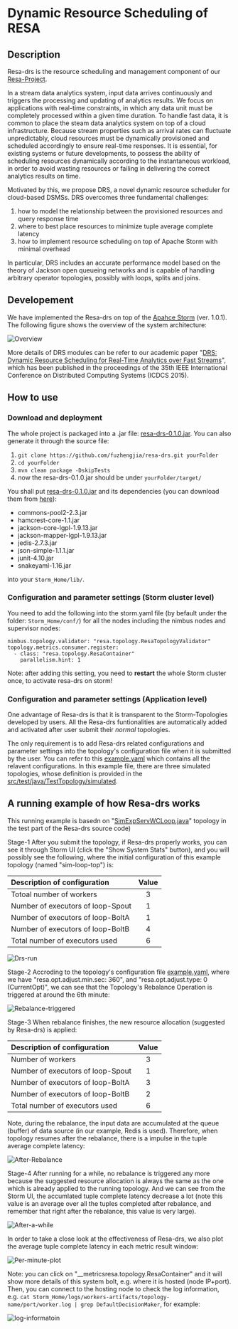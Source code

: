 # Dynamic Resource Scheduling of RESA

## Description
Resa-drs is the resource scheduling and management component of our [Resa-Project](http://www.resa-project.com/).

In a stream data analytics system, input data arrives continuously and triggers the processing and updating of analytics results. We focus on applications with real-time constraints, in which any data unit must be completely processed within a given time duration. To handle fast data, it is common to place the steam data analytics system on top of a cloud infrastructure. Because stream properties such as arrival rates can fluctuate unpredictably, cloud resources must be dynamically provisioned and scheduled accordingly to ensure real-time responses. It is essential, for existing systems or future developments, to possess the ability of scheduling resources dynamically according to the instantaneous workload, in order to avoid wasting resources or failing in delivering the correct analytics results on time. 

Motivated by this, we propose DRS, a novel dynamic resource scheduler for cloud-based DSMSs. DRS overcomes three fundamental challenges: 
 1. how to model the relationship between the provisioned resources and query response time 
 2. where to best place resources to minimize tuple average complete latency
 3. how to implement resource scheduling on top of Apache Storm with minimal overhead

In particular, DRS includes an accurate performance model based on the theory of Jackson open queueing networks and is capable of handling arbitrary operator topologies, possibly with loops, splits and joins. 

## Developement
We have implemented the Resa-drs on top of the [Apahce Storm](http://storm.apache.org/) (ver. 1.0.1). The following figure shows the overview of the system architecture:

![Overview](/images/drsOverview.jpg)

More details of DRS modules can be refer to our academic paper "[DRS: Dynamic Resource Scheduling for Real-Time Analytics over Fast Streams](http://ieeexplore.ieee.org/xpl/articleDetails.jsp?arnumber=7164927)", which has been published in the proceedings of the 35th IEEE International Conference on Distributed Computing Systems (ICDCS 2015).

## How to use
### Download and deployment
The whole project is packaged into a .jar file: [resa-drs-0.1.0.jar](https://github.com/ADSC-Cloud/resa-drs/releases/download/v0.1.0/resa-drs-0.1.0.jar). You can also generate it through the source file:
 1. ```git clone https://github.com/fuzhengjia/resa-drs.git yourFolder```
 2. ```cd yourFolder```
 3. ```mvn clean package -DskipTests```
 4. now the resa-drs-0.1.0.jar should be under ```yourFolder/target/```

You shall put [resa-drs-0.1.0.jar](https://github.com/ADSC-Cloud/resa-drs/releases/download/v0.1.0/resa-drs-0.1.0.jar) and 
its dependencies (you can download them from [here](https://github.com/ADSC-Cloud/resa-drs/releases/download/v0.1.0/resa-drs-0.1.0-dependency.tar.bz2)):
 * commons-pool2-2.3.jar
 * hamcrest-core-1.1.jar
 * jackson-core-lgpl-1.9.13.jar
 * jackson-mapper-lgpl-1.9.13.jar
 * jedis-2.7.3.jar
 * json-simple-1.1.1.jar
 * junit-4.10.jar
 * snakeyaml-1.16.jar

into your ```Storm_Home/lib/```.

### Configuration and parameter settings (Storm cluster level)
You need to add the following into the storm.yaml file (by befault under the folder:  ```Storm_Home/conf/```) for all the nodes including the nimbus nodes and supervisor nodes:
```
nimbus.topology.validator: "resa.topology.ResaTopologyValidator"
topology.metrics.consumer.register:
  - class: "resa.topology.ResaContainer"
    parallelism.hint: 1
```

Note: after adding this setting, you need to **restart** the whole Storm cluster once, to activate resa-drs on storm!

### Configuration and parameter settings (Application level)
One advantage of Resa-drs is that it is transparent to the Storm-Topologies developed by users. All the Resa-drs funtionalities are automatically added and activated after user submit their *normal* topologies.

The only requirement is to add Resa-drs related configurations and parameter settings into the topology's configuration file when it is submitted by the user. You can refer to this [example.yaml](/conf/example.yaml) which contains all the relavent configurations. In this example file, there are three simulated topologies, whose definition is provided in the [src/test/java/TestTopology/simulated](/src/test/java/TestTopology/simulated).

## A running example of how Resa-drs works

This running example is basedn on "[SimExpServWCLoop.java](/src/test/java/TestTopology/simulated/SimExpServWCLoop.java)" topology in the test part of the Resa-drs source code)

Stage-1 After you submit the topology, if Resa-drs properly works, you can see it through Storm UI (click the "Show System Stats" button), and you will possibly see the following, where the initial configuration of this example topology (named "sim-loop-top") is:

Description of configuration | Value
 :--- | :---:
 Totoal number of workers | 3
 Number of executors of loop-Spout | 1
 Number of executors of loop-BoltA | 1
 Number of executors of loop-BoltB | 4
 Total number of executors used    | 6

![Drs-run](/images/drs-example-c1.jpg)
 
Stage-2 Accroding to the topology's configuration file [example.yaml](/conf/example.yaml), where we have "resa.opt.adjust.min.sec: 360", and "resa.opt.adjust.type: 0 (CurrentOpt)", we can see that the Topology's Rebalance Operation is triggered at around the 6th minute:
 
![Rebalance-triggered](/images/drs-example-c2.jpg)

Stage-3 When rebalance finishes, the new resource allocation (suggested by Resa-drs) is applied:
 
Description of configuration | Value
 :--- | :---:
 Number of workers | 3
 Number of executors of loop-Spout | 1
 Number of executors of loop-BoltA | 3
 Number of executors of loop-BoltB | 2
 Total number of executors used    | 6
 
Note, during the rebalance, the input data are accumulated at the queue (buffer) of data source (in our example, Redis is used). Therefore, when topology resumes after the rebalance, there is a impulse in the tuple average complete latency:

![After-Rebalance](/images/drs-example-c3.jpg)

Stage-4 After running for a while, no rebalance is triggered any more because the suggested resource allocation is always the same as the one which is already applied to the running topology. And we can see from the Storm UI, the accumlated tuple complete latency decrease a lot (note this value is an average over all the tuples completed after rebalance, and remember that right after the rebalance, this value is very large).

![After-a-while](/images/drs-example-c4.jpg)

In order to take a close look at the effectiveness of Resa-drs, we also plot the average tuple complete latency in each metric result window:

![Per-minute-plot](/images/drs-example-c6.jpg)

Note: you can click on "__metricsresa.topology.ResaContainer" and it will show more details of this system bolt, e.g. where it is hosted (node IP+port). Then, you can connect to the hosting node to check the log information, e.g. ```cat Storm_Home/logs/workers-artifacts/topology-name/port/worker.log | grep DefaultDecisionMaker```, for example: 

![log-informatoin](/images/drs-example-c5.jpg)
